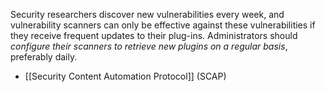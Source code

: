 
Security researchers discover new vulnerabilities every week, and vulnerability scanners can only be effective against these vulnerabilities if they receive frequent updates to their plug-ins. Administrators should *configure their scanners to retrieve new plugins on a regular basis*, preferably daily.

- [[Security Content Automation Protocol]] (SCAP)